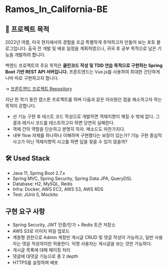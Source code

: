 # Ramos_In_California-BE

## 📌 프로젝트 목적
2022년 여름, 미국 현지에서의 경험을 조금 특별하게 추억하고자 만들어 보는 포토 블로그입니다. 출국 전 개발 및 배포 일정을 계획하였으나, 귀국 후 공부 목적으로 남은 기능을 개발하려 합니다.

백엔드 프로젝트의 주요 목적은 **클린코드 작성 및 TDD 연습 목적으로 구현하는 Spring Boot 기반 REST API 서버입니다.** 프론트엔드는 Vue.js를 사용하여 최대한 간단하게나마 따로 구현하고자 합니다.

→ [프론트엔드 프로젝트 Repository](https://github.com/alanhakhyeonsong/Ramos_In_California-FE)

지난 한 학기 동안 캡스톤 프로젝트를 하며 다음과 같은 아쉬웠던 점을 해소하고자 하는 목적이 강합니다.
- 선 기능 구현 후 테스트 코드 작성으로 개발하면 객체지향이 깨질 수 밖에 없다. 그 결과 레거시 코드를 테스트하고자 하면 당연히 실패한다.
- 객체 간의 역할을 단순하고 분명히 하자. 메소드도 마찬가지다.
- 내부 flow 자체를 하나하나 이해하며 구현했다는 보장이 있는가? 기능 구현 중심적 사고가 아닌 객체지향적 사고를 하면 답을 찾을 수 있지 않을까?

## 🛠 Used Stack
- Java 11, Spring Boot 2.7.x
- Spring MVC, Spring Security, Spring Data JPA, QueryDSL
- Database: H2, MySQL, Redis
- Infra: Docker, AWS EC2, AWS S3, AWS RDS
- Test: JUnit 5, Mockito

## 구현 요구 사항
- Spring Security, JWT 인증/인가 + Redis 토큰 저장소
- AWS S3로 이미지 파일 업로드
- 계층형 권한으로 Admin 계정만 게시글 CRUD 및 댓글 작성이 가능하고, 일반 사용자는 댓글 작성까지만 허용한다. 익명 사용자는 게시글을 보는 것만 가능하다.
- 게시글 목록에 대해 페이징 처리
- 댓글에 대댓글 기능으로 총 2 depth
- HTTPS를 설정하여 배포